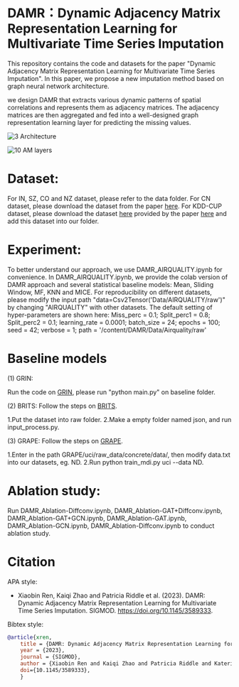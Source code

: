 # DAMR：Dynamic Adjacency Matrix Representation Learning for Multivariate Time Series Imputation
This repository contains the code and datasets for the paper "Dynamic Adjacency Matrix Representation Learning for Multivariate Time Series Imputation". In this paper, we propose a new imputation method based on graph neural network architecture.

we design DAMR that extracts various dynamic patterns of spatial correlations and represents them as adjacency matrices. The adjacency matrices are then aggregated and fed into a well-designed graph representation learning layer for predicting the missing values.

![3 Architecture](https://user-images.githubusercontent.com/98369049/197794496-395db772-0912-48f8-b2d8-b5366ca221e0.jpg)

![10 AM layers](https://user-images.githubusercontent.com/98369049/197795715-4d7065e3-fa56-4468-ac9c-4df0757411c2.jpg)


# Dataset:

For IN, SZ, CO and NZ dataset, please refer to the data folder.
For CN dataset, please download the dataset from the paper [here](https://dl.acm.org/doi/10.1145/2783258.2788573).
For KDD-CUP dataset, please download the dataset [here](https://www.kdd.org/kdd2018/kdd-cup)  provided by the paper [here](https://arxiv.org/abs/2103.02164) and add this dataset into our folder.

# Experiment:

To better understand our approach, we use DAMR_AIRQUALITY.ipynb for convenience.
In  DAMR_AIRQUALITY.ipynb, we provide the colab version of DAMR approach and several statistical baseline models: Mean, Sliding Window, MF, KNN and MICE.
For reproducibility on different datasets, please modify the input path "data=Csv2Tensor('Data/AIRQUALITY/raw')" by changing "AIRQUALITY" with other datasets.
The default setting of hyper-parameters are shown here:
Miss_perc = 0.1;
Split_perc1 = 0.8;
Split_perc2 = 0.1;
learning_rate = 0.0001;
batch_size = 24;
epochs = 100;
seed = 42;
verbose = 1;
path = '/content/DAMR/Data/Airquality/raw'

# Baseline models 
(1) GRIN:

Run the code on [GRIN](https://github.com/Graph-Machine-Learning-Group/grin/blob/main/requirements.txt), please run "python main.py" on baseline folder.

(2) BRITS:
Follow the steps on [BRITS](https://github.com/caow13/BRITS). 

1.Put the dataset into raw folder.
2.Make a empty folder named json, and run input_process.py.

(3) GRAPE:
Follow the steps on [GRAPE](https://github.com/maxiaoba/GRAPE).

1.Enter in the path GRAPE/uci/raw_data/concrete/data/, then modify data.txt into our datasets, eg. ND.
2.Run python train_mdi.py uci --data ND. 

# Ablation study:
Run 
DAMR_Ablation-Diffconv.ipynb,
DAMR_Ablation-GAT+Diffconv.ipynb,
DAMR_Ablation-GAT+GCN.ipynb,
DAMR_Ablation-GAT.ipynb,
DAMR_Ablation-GCN.ipynb,
DAMR_Ablation-Diffconv.ipynb
to conduct ablation study.


# Citation
APA style:

- Xiaobin Ren, Kaiqi Zhao and Patricia Riddle et al. (2023). DAMR: Dynamic Adjacency Matrix Representation Learning for Multivariate Time Series Imputation. SIGMOD. https://doi.org/10.1145/3589333.
  

Bibtex style:

```bibtex
@article{xren,
    title = {DAMR: Dynamic Adjacency Matrix Representation Learning for Multivariate Time Series Imputation},
    year = {2023},
    journal = {SIGMOD},
    author = {Xiaobin Ren and Kaiqi Zhao and Patricia Riddle and Katerina Ta\v{s}kova and Lianyan Li and Qingyi Pan}
    doi={10.1145/3589333},
    }



